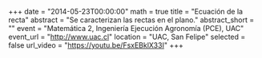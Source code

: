+++
date = "2014-05-23T00:00:00"
math = true
title = "Ecuación de la recta"
abstract = "Se caracterizan las rectas en el plano."
abstract_short = ""
event = "Matemática 2, Ingeniería Ejecución Agronomía (PCE), UAC"
event_url = "http://www.uac.cl"
location = "UAC, San Felipe"
selected = false
url_video = "https://youtu.be/FsxEBklX33I"
+++
